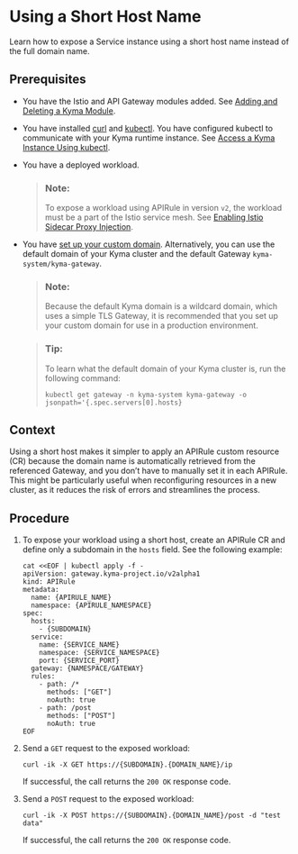 <!-- loiodec7a0b1573c474293d7e36412a4b9a8 -->

# Using a Short Host Name

Learn how to expose a Service instance using a short host name instead of the full domain name.



<a name="loiodec7a0b1573c474293d7e36412a4b9a8__prereq_adk_mv3_x2c"/>

## Prerequisites

-   You have the Istio and API Gateway modules added. See [Adding and Deleting a Kyma Module](../50-administration-and-ops/adding-and-deleting-a-kyma-module-1b548e9.md#loio1b548e9ad4744b978b8b595288b0cb5c).
-   You have installed [curl](https://curl.se/) and [kubectl](https://kubernetes.io/docs/tasks/tools/#kubectl). You have configured kubectl to communicate with your Kyma runtime instance. See [Access a Kyma Instance Using kubectl](access-a-kyma-instance-using-kubectl-3e25944.md).
-   You have a deployed workload.

    > ### Note:  
    > To expose a workload using APIRule in version `v2`, the workload must be a part of the Istio service mesh. See [Enabling Istio Sidecar Proxy Injection](enabling-istio-sidecar-proxy-injection-b3c6f1d.md).

-   You have [set up your custom domain](https://kyma-project.io/#/api-gateway/user/tutorials/01-10-setup-custom-domain-for-workload). Alternatively, you can use the default domain of your Kyma cluster and the default Gateway `kyma-system/kyma-gateway`.

    > ### Note:  
    > Because the default Kyma domain is a wildcard domain, which uses a simple TLS Gateway, it is recommended that you set up your custom domain for use in a production environment.

    > ### Tip:  
    > To learn what the default domain of your Kyma cluster is, run the following command:
    > 
    > ```
    > kubectl get gateway -n kyma-system kyma-gateway -o jsonpath='{.spec.servers[0].hosts}
    > ```




<a name="loiodec7a0b1573c474293d7e36412a4b9a8__context_rbx_bxg_y2c"/>

## Context

Using a short host makes it simpler to apply an APIRule custom resource \(CR\) because the domain name is automatically retrieved from the referenced Gateway, and you don’t have to manually set it in each APIRule. This might be particularly useful when reconfiguring resources in a new cluster, as it reduces the risk of errors and streamlines the process.



## Procedure

1.  To expose your workload using a short host, create an APIRule CR and define only a subdomain in the `hosts` field. See the following example:

    ```
    cat <<EOF | kubectl apply -f -
    apiVersion: gateway.kyma-project.io/v2alpha1
    kind: APIRule
    metadata:
      name: {APIRULE_NAME}
      namespace: {APIRULE_NAMESPACE}
    spec:
      hosts:
        - {SUBDOMAIN}
      service:
        name: {SERVICE_NAME}
        namespace: {SERVICE_NAMESPACE}
        port: {SERVICE_PORT}
      gateway: {NAMESPACE/GATEWAY}
      rules:
        - path: /*
          methods: ["GET"]
          noAuth: true
        - path: /post
          methods: ["POST"]
          noAuth: true
    EOF
    ```

2.  Send a `GET` request to the exposed workload:

    ```
    curl -ik -X GET https://{SUBDOMAIN}.{DOMAIN_NAME}/ip
    ```

    If successful, the call returns the `200 OK` response code.

3.  Send a `POST` request to the exposed workload:

    ```
    curl -ik -X POST https://{SUBDOMAIN}.{DOMAIN_NAME}/post -d "test data"
    ```

    If successful, the call returns the `200 OK` response code.


